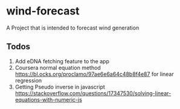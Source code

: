 # wind-forecast
A Project that is intended to forecast wind generation

## Todos
1. Add eDNA fetching feature to the app 
2. Coursera normal equation method https://bl.ocks.org/proclamo/97ae6e6a64c48b8f4e87 for linear regression
3. Getting Pseudo inverse in javascript https://stackoverflow.com/questions/17347530/solving-linear-equations-with-numeric-js